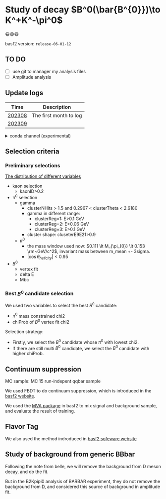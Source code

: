 
# Study of decay $B^0(\bar{B^{0}})\to K^+K^-\pi^0$

😀😄😄

basf2 version: `release-06-01-12`

## TO DO

- [ ] use git to manager my analysis files
- [ ] Amplitude analysis

## Update logs

Time | Description |
------- | ------- |
[202308](./notes/log/202308.md) |  The first month to log
[202309](./notes/log/202309.md) |  

<details><summary>
 conda channel (experimental)
</summary><p>

A pre-built conda package (Linux only) is also provided, just run following
command to install it.
```
conda config --add channels jiangyi15
conda install tf-pwa
```
</p></details>

## Selection criteria

### Preliminary selections

[The distribution of different variables](./notes/preliminary_selections.md)


- kaon selection
	- kaonID>0.2
- $\pi^0$ selection
	- gamma
		- clusterNHits > 1.5 and 0.2967 < clusterTheta < 2.6180
		- gamma in different range:
			- clusterReg=1: E>0.1 GeV
			- clusterReg=2: E>0.06 GeV
			- clusterReg=3: E>0.1 GeV
		- cluster shape: cluseterE9E21>0.9
	- $\pi^0$
		- the mass window used now: $0.111 \lt M_{\pi_{0}} \lt 0.153 \rm~GeV/c^2$, invariant mass between m_mean +- 3sigma.
        - $|\cos\theta_{helicity}|<0.95$
- $B^0$
  - vertex fit
  - delta E
  - Mbc

### Best $B^0$ candidate selection

We used two variables to select the best $B^0$ candidate: 
- $\pi^0$ mass constrained chi2 
- chiProb of $B^0$ vertex fit chi2

Selection strategy:
- Firstly, we select the $B^0$ candidate whose $\pi^0$ with lowest chi2. 
- If there are still multi $B^0$ candidate, we select the $B^0$ candidate with higher chiProb.

## Continuum suppression

MC sample: MC 15 run-indepent qqbar sample

We used FBDT to do continuum suppression, which is introduced in the [basf2 website](https://software.belle2.org/development/sphinx/online_book/basf2/cs.html).

We used the [MVA package](https://software.belle2.org/development/sphinx/mva/doc/index-01-mva.html) in basf2 to mix signal and background sample, and evaluate the result of training.


## Flavor Tag

We also used the method indroduced in [basf2 sofeware website](https://software.belle2.org/development/sphinx/online_book/basf2/flavor_tagging.html)


## Study of background from generic BBbar

Following the note from belle, we will remove the background from D meson decay, and do the fit.

But in the B2Kpipi0 analysis of BARBAR experiment, they do not remove the background from D, and considered this source of background in amplitude fit. 
